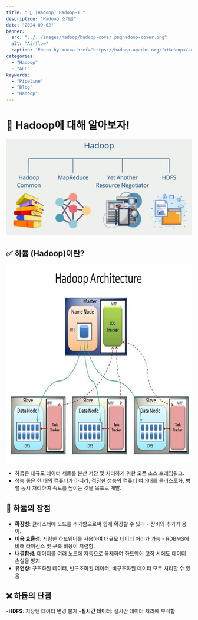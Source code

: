 ```yaml
---
title: " 🌟 [Hadoop] Hadoop-1 "
description: "Hadoop 소개글"
date: "2024-09-02"
banner:
  src: "../../images/hadoop/hadoop-cover.pnghadoop-cover.png"
  alt: "Airflow"
  caption: 'Photo by <u><a href="https://hadoop.apache.org/">Hadoop</a></u>'
categories:
  - "Hadoop"
  - "ALL"
keywords:
  - "Pipeline"
  - "Blog"
  - "Hadoop"
---
```


# 🐘 Hadoop에 대해 알아보자!

<img src="https://raw.githubusercontent.com/jms0522/jms0522.github.io/main/content/images/hadoop/hadoop-comp.png" alt="Hadoop" width="600" />

## ✅ 하듑 (Hadoop)이란?

<img src="https://raw.githubusercontent.com/jms0522/jms0522.github.io/main/content/images/hadoop/hadoop-arch.png" alt="Hadoop" width="600" />

- 하둡은 대규모 데이터 세트를 분산 저장 및 처리하기 위한 오픈 소스 프레임워크.
- 성능 좋은 한 대의 컴퓨터가 아니라, 적당한 성능의 컴퓨터 여러대를 클러스토화, 병렬 동시 처리하여 속도를 높이는 것을 목표로 개발.

## 🚀 하듑의 장점

- **확장성**: 클러스터에 노드를 추가함으로써 쉽게 확장할 수 있다 - 장비의 추가가 용이.
- **비용 효율성**: 저렴한 하드웨어를 사용하여 대규모 데이터 처리가 가능 - RDBMS에 비해 라이선스 및 구축 비용이 저렴함.
- **내결함성**: 데이터를 여러 노드에 자동으로 복제하여 하드웨어 고장 시에도 데이터 손실을 방지.
- **유연성**: 구조화된 데이터, 반구조화된 데이터, 비구조화된 데이터 모두 처리할 수 있음.

## ❌ 하듑의 단점

-**HDFS**: 저장된 데이터 변경 불가
-**실시간 데이터**: 실시간 데이터 처리에 부적합


